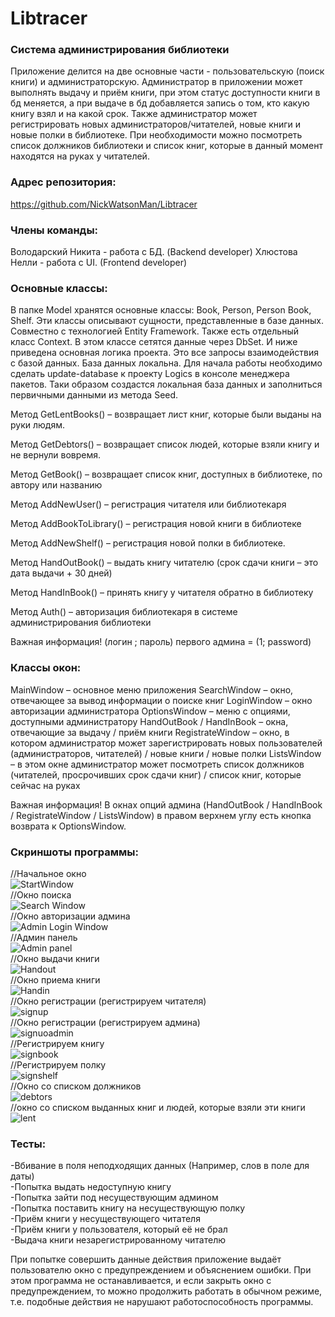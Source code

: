 # Libtracer
### Система администрирования библиотеки

Приложение делится на две основные части - пользовательскую (поиск книги) и администраторскую. Администратор в приложении может выполнять выдачу и приём книги, при этом статус доступности книги в бд меняется, а при выдаче в бд добавляется запись о том, кто какую книгу взял и на какой срок. Также администратор может регистрировать новых администраторов/читателей, новые книги и новые полки в библиотеке. При необходимости можно посмотреть список должников библиотеки и список книг, которые в данный момент находятся на руках у читателей.

### Адрес репозитория:
https://github.com/NickWatsonMan/Libtracer
### Члены команды:
Володарский Никита - работа с БД. (Backend developer)
Хлюстова Нелли - работа с UI. (Frontend developer)

### Основные классы:
В папке Model хранятся основные классы:
Book, Person, Person Book, Shelf. Эти классы описывают сущности, представленные в базе данных. Совместно с технологией Entity Framework.
Также есть отдельный класс Context. В этом классе сетятся данные через DbSet. И ниже приведена основная логика проекта. Это все запросы взаимодействия с базой данных. База данных локальна. Для начала работы необходимо сделать update-database к проекту Logics в консоле менеджера пакетов. Таки образом создастся локальная база данных и заполниться первичными данными из метода Seed.  

Метод GetLentBooks() – возвращает лист книг, которые были выданы на руки людям. 

Метод GetDebtors() – возвращает список людей, которые взяли книгу и не вернули вовремя. 

Метод GetBook() – возвращает список книг, доступных в библиотеке, по автору или названию

Метод AddNewUser() – регистрация читателя или библиотекаря

Метод AddBookToLibrary() – регистрация новой книги в библиотеке 

Метод AddNewShelf() – регистрация новой полки в библиотеке. 

Метод HandOutBook() – выдать книгу читателю (срок сдачи книги – это дата выдачи + 30 дней)

Метод HandInBook() – принять книгу у читателя обратно в библиотеку

Метод Auth() – авторизация библиотекаря в системе администрирования библиотеки

Важная информация! (логин ; пароль) первого админа = (1; password)

### Классы окон:
MainWindow – основное меню приложения
SearchWindow – окно, отвечающее за вывод информации о поиске книг
LoginWindow – окно авторизации администратора
OptionsWindow – меню с опциями, доступными администратору
HandOutBook / HandInBook – окна, отвечающие за выдачу / приём книги
RegistrateWindow – окно, в котором администратор может зарегистрировать новых пользователей (администраторов, читателей) / новые книги / новые полки
ListsWindow – в этом окне администратор может посмотреть список должников (читателей, просрочивших срок сдачи книг) / список книг, которые сейчас на руках

Важная информация! В окнах опций админа (HandOutBook / HandInBook / RegistrateWindow / ListsWindow) в правом верхнем углу есть кнопка возврата к OptionsWindow.
### Скриншоты программы:
//Начальное окно  
![StartWindow](img/s1.png)    
//Окно поиска  
![Search Window ](img/s3.png)    
//Окно авторизации админа  
 ![Admin Login Window](img/s5.png)    
//Админ панель  
 ![Admin panel](img/s6.png)  
//Окно выдачи книги  
 ![Handout](img/s7.png)  
//Окно приема книги  
 ![Handin](img/s8.png)  
//Окно регистрации (регистрируем читателя)  
 ![signup](img/s9.png)  
//Окно регистрации (регистрируем админа)  
![signuoadmin](img/s10.png)  
//Регистрируем книгу  
 ![signbook](img/s11.png)  
//Регистрируем полку  
 ![signshelf](img/s12.png)  
//Окно со списком должников   
![debtors](img/s13.png)  
//окно со списком выданных книг и людей, которые взяли эти книги  
![lent](img/s14.png)  

### Тесты:
-Вбивание в поля неподходящих данных (Например, слов в поле для даты)  
-Попытка выдать недоступную книгу  
-Попытка зайти под несуществующим админом  
-Попытка поставить книгу на несуществующую полку  
-Приём книги у несуществующего читателя  
-Приём книги у пользователя, который её не брал  
-Выдача книги незарегистрированному читателю  

При попытке совершить данные действия приложение выдаёт пользователю окно с предупреждением и объяснением ошибки. При этом программа не останавливается, и если закрыть окно с предупреждением, то можно продолжить работать в обычном режиме, т.е. подобные действия не нарушают работоспособность программы.

